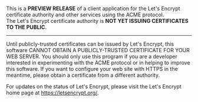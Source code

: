 This is a **PREVIEW RELEASE** of a client application for the Let's Encrypt certificate authority and other services using the ACME protocol.  
The Let's Encrypt certificate authority is **NOT YET ISSUING CERTIFICATES TO THE PUBLIC**.

- - -

Until publicly-trusted certificates can be issued by Let's Encrypt, this software CANNOT OBTAIN A PUBLICLY-TRUSTED CERTIFICATE FOR YOUR WEB SERVER.  You should only use this program if you are a developer interested in experimenting with the ACME protocol or in helping to improve this software.  If you want to configure your web site with HTTPS in the meantime, please obtain a certificate from a different authority.  

For updates on the status of Let's Encrypt, please visit the Let's Encrypt home page at https://letsencrypt.org/.
